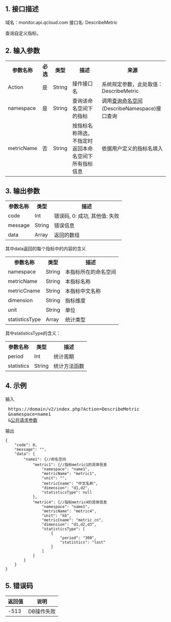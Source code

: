 ## 1. 接口描述
 
域名：monitor.api.qcloud.com
接口名: DescribeMetric

查询自定义指标。

 

## 2. 输入参数
 
<table class="t"><tbody><tr>
<th><b>参数名称</b></th>
<th><b>必选</b></th>
<th><b>类型</b></th>
<th><b>描述</b></th>
<th><b>来源</b></th>
<tr>
<td> Action
<td> 是
<td> String
<td>操作接口名
<td>系统规定参数，此处取值：DescribeMetric
<tr>
<td> namespace
<td>是
<td> String
<td> 查询该命名空间下的指标
<td> 	调用<a href="/doc/api/255/查询命名空间" title="查询命名空间">查询命名空间</a>(DescribeNamespace)接口查询
<tr>
<td> metricName
<td>否
<td> String
<td> 按指标名称筛选，不指定时返回本命名空间下所有指标信息
<td> 依据用户定义的指标名填入
</tbody></table>

## 3. 输出参数
 
<table class="t"><tbody><tr>
<th><b>参数名称</b></th>
<th><b>类型</b></th>
<th><b>描述</b></th>
<tr>
<td> code
<td> Int
<td> 错误码, 0: 成功, 其他值: 失败
<tr>
<td> message
<td> String
<td> 错误信息
<tr>
<td> data
<td> Array
<td> 返回的数组
<tr>
</tbody></table>


其中data返回的每个指标中的内容的含义
<table class="t"><tbody><tr>
<th><b>参数名称</b></th>
<th><b>类型</b></th>
<th><b>描述</b></th>
<tr>
<td> namespace
<td> String
<td> 本指标所在的命名空间
<tr>
<td> metricName
<td> String
<td> 本指标名称
<tr>
<td> metricCname
<td> String
<td> 本指标中文名称
<tr>
<td> dimension
<td> String
<td> 指标维度
<tr>
<td> unit
<td> String
<td>单位
<tr>
<td> statisticsType
<td> Array
<td> 统计类型
</tbody></table>

其中statisticsType的含义：
<table class="t"><tbody><tr>
<th><b>参数名称</b></th>
<th><b>类型</b></th>
<th><b>描述</b></th>
<tr>
<td> period
<td> Int
<td> 统计周期
<tr>
<td> statistics
<td> String
<td> 统计方法函数
</tbody></table>


## 4. 示例
 
输入

<pre>
 https://domain/v2/index.php?Action=DescribeMetric
 &namespace=name1
 &<a href="https://www.qcloud.com/doc/api/229/6976">公共请求参数</a>
</pre>

输出
```
{
    "code": 0,
    "message": "",
    "data": {
        "name1": {//命名空间
            "metric1": {//指标metric1的具体信息
                "namespace": "name1",
                "metricName": "metric1",
                "unit": "",
                "metricCname": "中文名称",
                "dimension": "d1,d2",
                "statisticsType": null
            },
            "metric4": {//指标metric4的具体信息
                "namespace": "name1",
                "metricName": "metric4",
                "unit": "kb",
                "metricCname": "metric_cn",
                "dimension": "d1,d2,d3",
                "statisticsType": [
                    {
                        "period": "300",
                        "statistics": "last"
                    }
                ]
            }
        }
    }
}
```

## 5. 错误码

| 返回值 | 说明 |
|---------|---------|
|-513 | DB操作失败 | 